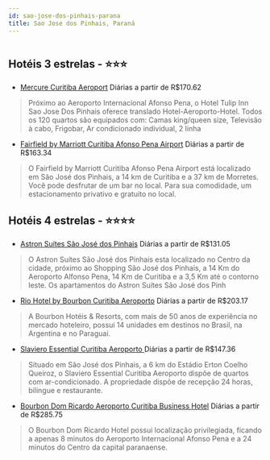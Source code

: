 ```yaml
---
id: sao-jose-dos-pinhais-parana
title: Sao Jose dos Pinhais, Paraná
---
```


<center><img src="https://novo-hu.s3.amazonaws.com/reservas/ota/prod/hotel/559/astron-suites-sao-jose-dos-pinhais-pr-_001_10_20170626160016.jpg" alt="" /></center>


## Hotéis 3 estrelas - ⭐️⭐️⭐️

-    [Mercure Curitiba Aeroport](https://www.hurb.com/hoteis/sao-jose-dos-pinhais/mercure-curitiba-aeroport-OMN-1771?cmp=18055) Diárias a partir de R$170.62
   > Próximo ao Aeroporto Internacional Afonso Pena, o Hotel Tulip Inn Sao Jose Dos Pinhais  oferece translado Hotel-Aeroporto-Hotel. Todos os 120 quartos são equipados com: Camas king/queen size, Televisão à cabo, Frigobar, Ar condicionado individual, 2 linha
-    [Fairfield by Marriott Curitiba Afonso Pena Airport](https://www.hurb.com/hoteis/sao-jose-dos-pinhais/fairfield-by-marriott-curitiba-afonso-pena-airport-OMN-6493?cmp=18055) Diárias a partir de R$163.34
   > O Fairfield by Marriott Curitiba Afonso Pena Airport está localizado em São José dos Pinhais, a 14 km de Curitiba e a 37 km de Morretes. Você pode desfrutar de um bar no local. Para sua comodidade, um estacionamento privativo e gratuito no local.

## Hotéis 4 estrelas - ⭐️⭐️⭐️⭐️

-    [Astron Suítes São José dos Pinhais](https://www.hurb.com/hoteis/sao-jose-dos-pinhais/astron-suites-sao-jose-dos-pinhais-OMN-1256?cmp=18055) Diárias a partir de R$131.05
   > O Astron Suítes São José dos Pinhais esta localizado no Centro da cidade, próximo ao Shopping São José dos Pinhais, a 14 Km do Aeroporto Alfonso Pena, 14 Km de Curitiba e a 3,5 Km até o contorno leste. Os apartamentos do Astron Suítes São José dos Pinh
-    [Rio Hotel by Bourbon Curitiba Aeroporto](https://www.hurb.com/hoteis/sao-jose-dos-pinhais/rio-hotel-by-bourbon-curitiba-aeroporto-OMN-5293?cmp=18055) Diárias a partir de R$203.17
   > A Bourbon Hotéis & Resorts, com mais de 50 anos de experiência no mercado hoteleiro, possui 14 unidades em destinos no Brasil, na Argentina e no Paraguai.
-    [Slaviero Essential Curitiba Aeroporto ](https://www.hurb.com/hoteis/sao-jose-dos-pinhais/slaviero-essential-curitiba-aeroporto-OMN-9641?cmp=18055) Diárias a partir de R$147.36
   > Situado em São José dos Pinhais, a 6 km do Estádio Erton Coelho Queiroz, o Slaviero Essential Curitiba Aeroporto dispõe de quartos com ar-condicionado. A propriedade dispõe de recepção 24 horas, bilingue e restaurante.
-    [Bourbon Dom Ricardo Aeroporto Curitiba Business Hotel](https://www.hurb.com/hoteis/sao-jose-dos-pinhais/bourbon-dom-ricardo-aeroporto-curitiba-business-hotel-OMN-1905?cmp=18055) Diárias a partir de R$285.75
   > O Bourbon Dom Ricardo Hotel possui localização privilegiada, ficando a apenas 8 minutos do Aeroporto Internacional Afonso Pena e a 24 minutos do Centro da capital paranaense. 
